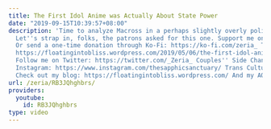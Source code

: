 ```yaml
---
title: The First Idol Anime was Actually About State Power
date: "2019-09-15T10:39:57+08:00"
description: 'Time to analyze Macross in a perhaps slightly overly political manner.
  Let''s strap in, folks, the patrons asked for this one. Support me on Patreon: https://www.patreon.com/Zeria
  Or send a one-time donation through Ko-Fi: https://ko-fi.com/zeria_ Transcript:
  https://floatingintobliss.wordpress.com/2019/05/06/the-first-idol-anime-was-actually-about-state-power/
  Follow me on Twitter: https://twitter.com/_Zeria_ Couples'' Side Channel: https://www.youtube.com/channel/UC9mvbU-HNjLzYqx8ZiHsdBw
  Instagram: https://www.instagram.com/thesapphicsanctuary/ Trans Culture Club: https://www.youtube.com/channel/UCfmDm5OvKcDrDKb3F8sxVrw
  Check out my blog: https://floatingintobliss.wordpress.com/ And my AO3 page: https://archiveofourown.org/users/Zeria/works'
url: /zeria/RB3JQhghbrs/
providers:
  youtube:
    id: RB3JQhghbrs
type: video
---
```

